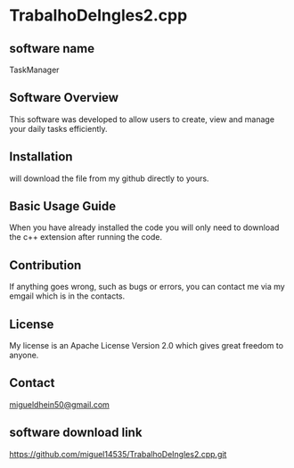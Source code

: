# TrabalhoDeIngles2.cpp

## software name

TaskManager

## Software Overview

This software was developed to allow users to create, view and manage
your daily tasks efficiently.

## Installation

will download the file from my github directly to yours.

## Basic Usage Guide

When you have already installed the code you will only need to download the c++ extension after running the code.

## Contribution

If anything goes wrong, such as bugs or errors, you can contact me via my emgail which is in the contacts.

## License

My license is an Apache License Version 2.0 which gives great freedom to anyone.

## Contact

migueldhein50@gmail.com

## software download link

https://github.com/miguel14535/TrabalhoDeIngles2.cpp.git
